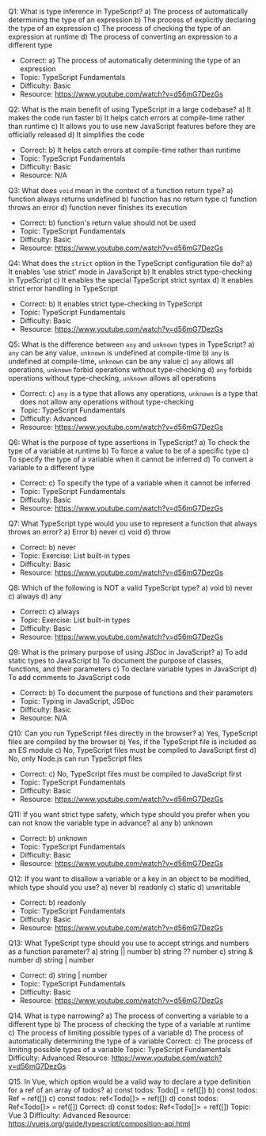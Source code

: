 Q1: What is type inference in TypeScript?
a) The process of automatically determining the type of an expression
b) The process of explicitly declaring the type of an expression
c) The process of checking the type of an expression at runtime
d) The process of converting an expression to a different type
- Correct: a) The process of automatically determining the type of an expression
- Topic: TypeScript Fundamentals
- Difficulty: Basic
- Resource: https://www.youtube.com/watch?v=d56mG7DezGs

Q2: What is the main benefit of using TypeScript in a large codebase?
a) It makes the code run faster
b) It helps catch errors at compile-time rather than runtime
c) It allows you to use new JavaScript features before they are officially released
d) It simplifies the code
- Correct: b) It helps catch errors at compile-time rather than runtime
- Topic: TypeScript Fundamentals
- Difficulty: Basic
- Resource: N/A

Q3: What does `void` mean in the context of a function return type?
a) function always returns undefined
b) function has no return type
c) function throws an error
d) function never finishes its execution
- Correct: b) function's return value should not be used
- Topic: TypeScript Fundamentals
- Difficulty: Basic
- Resource: https://www.youtube.com/watch?v=d56mG7DezGs

Q4: What does the `strict` option in the TypeScript configuration file do?
a) It enables 'use strict' mode in JavaScript
b) It enables strict type-checking in TypeScript
c) It enables the special TypeScript strict syntax
d) It enables strict error handling in TypeScript
- Correct: b) It enables strict type-checking in TypeScript
- Topic: TypeScript Fundamentals
- Difficulty: Basic
- Resource: https://www.youtube.com/watch?v=d56mG7DezGs

Q5: What is the difference between `any` and `unknown` types in TypeScript?
a) `any` can be any value, `unknown` is undefined at compile-time
b) `any` is undefined at compile-time, `unknown` can be any value
c) `any` allows all operations, `unknown` forbid operations without type-checking
d) `any` forbids operations without type-checking, `unknown` allows all operations
- Correct: c) `any` is a type that allows any operations, `unknown` is a type that does not allow any operations without type-checking
- Topic: TypeScript Fundamentals
- Difficulty: Advanced
- Resource: https://www.youtube.com/watch?v=d56mG7DezGs

Q6: What is the purpose of type assertions in TypeScript?
a) To check the type of a variable at runtime
b) To force a value to be of a specific type
c) To specify the type of a variable when it cannot be inferred
d) To convert a variable to a different type
- Correct: c) To specify the type of a variable when it cannot be inferred
- Topic: TypeScript Fundamentals
- Difficulty: Basic
- Resource: https://www.youtube.com/watch?v=d56mG7DezGs

Q7: What TypeScript type would you use to represent a function that always throws an error?
a) Error
b) never
c) void
d) throw
- Correct: b) never
- Topic: Exercise: List built-in types
- Difficulty: Basic
- Resource: https://www.youtube.com/watch?v=d56mG7DezGs

Q8: Which of the following is NOT a valid TypeScript type?
a) void
b) never
c) always
d) any
- Correct: c) always
- Topic: Exercise: List built-in types
- Difficulty: Basic
- Resource: https://www.youtube.com/watch?v=d56mG7DezGs

Q9: What is the primary purpose of using JSDoc in JavaScript?
a) To add static types to JavaScript
b) To document the purpose of classes, functions, and their parameters
c) To declare variable types in JavaScript
d) To add comments to JavaScript code
- Correct: b) To document the purpose of functions and their parameters
- Topic: Typing in JavaScript, JSDoc
- Difficulty: Basic
- Resource: N/A

Q10: Can you run TypeScript files directly in the browser?
a) Yes, TypeScript files are compiled by the browser
b) Yes, if the TypeScript file is included as an ES module
c) No, TypeScript files must be compiled to JavaScript first
d) No, only Node.js can run TypeScript files
- Correct: c) No, TypeScript files must be compiled to JavaScript first
- Topic: TypeScript Fundamentals
- Difficulty: Basic
- Resource: https://www.youtube.com/watch?v=d56mG7DezGs

Q11: If you want strict type safety, which type should you prefer when you can not know the variable type in advance?
a) any
b) unknown
- Correct: b) unknown
- Topic: TypeScript Fundamentals
- Difficulty: Basic
- Resource: https://www.youtube.com/watch?v=d56mG7DezGs

Q12: If you want to disallow a variable or a key in an object to be modified, which type should you use?
a) never
b) readonly
c) static
d) unwritable
- Correct: b) readonly
- Topic: TypeScript Fundamentals
- Difficulty: Basic
- Resource: https://www.youtube.com/watch?v=d56mG7DezGs

Q13: What TypeScript type should you use to accept strings and numbers as a function parameter?
a) string || number
b) string ?? number
c) string & number
d) string | number
- Correct: d) string | number
- Topic: TypeScript Fundamentals
- Difficulty: Basic
- Resource: https://www.youtube.com/watch?v=d56mG7DezGs

Q14. What is type narrowing?
a) The process of converting a variable to a different type
b) The process of checking the type of a variable at runtime
c) The process of limiting possible types of a variable
d) The process of automatically determining the type of a variable
Correct: c) The process of limiting possible types of a variable
Topic: TypeScript Fundamentals
Difficulty: Advanced
Resource: https://www.youtube.com/watch?v=d56mG7DezGs

Q15. In Vue, which option would be a valid way to declare a type definition for a ref of an array of todos?
a) const todos: Todo[] = ref([])
b) const todos: Ref<Todo> = ref([])
c) const todos: ref<Todo[]> = ref([])
d) const todos: Ref<Todo[]> = ref([])
Correct: d) const todos: Ref<Todo[]> = ref([])
Topic: Vue 3
Difficulty: Advanced
Resource: https://vuejs.org/guide/typescript/composition-api.html

